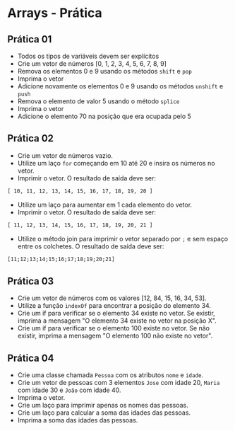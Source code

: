# Arrays - Prática

## Prática 01

- Todos os tipos de variáveis devem ser explícitos
- Crie um vetor de números \[0, 1, 2, 3, 4, 5, 6, 7, 8, 9\]
- Remova os elementos 0 e 9 usando os métodos `shift` e `pop`
- Imprima o vetor
- Adicione novamente os elementos 0 e 9 usando os métodos `unshift` e `push`
- Remova o elemento de valor 5 usando o método `splice`
- Imprima o vetor
- Adicione o elemento 70 na posição que era ocupada pelo 5

## Prática 02

- Crie um vetor de números vazio.
- Utilize um laço `for` começando em 10 até 20 e insira os números no vetor.
- Imprimir o vetor. O resultado de saída deve ser:

```txt
[ 10, 11, 12, 13, 14, 15, 16, 17, 18, 19, 20 ]
```

- Utilize um laço para aumentar em 1 cada elemento do vetor.
- Imprimir o vetor. O resultado de saída deve ser:

```txt
[ 11, 12, 13, 14, 15, 16, 17, 18, 19, 20, 21 ]
```

- Utilize o método join para imprimir o vetor separado por `;` e sem espaço entre os colchetes. O resultado de saída deve ser:

```txt
[11;12;13;14;15;16;17;18;19;20;21]
```

## Prática 03

- Crie um vetor de números com os valores \[12, 84, 15, 16, 34, 53\].
- Utilize a função `indexOf` para encontrar a posição do elemento 34.
- Crie um if para verificar se o elemento 34 existe no vetor. Se existir, imprima a mensagem "O elemento 34 existe no vetor na posição X".
- Crie um if para verificar se o elemento 100 existe no vetor. Se não existir, imprima a mensagem "O elemento 100 não existe no vetor".

## Prática 04

- Crie uma classe chamada `Pessoa` com os atributos `nome` e `idade`.
- Crie um vetor de pessoas com 3 elementos `Jose` com idade 20, `Maria` com idade 30 e `João` com idade 40.
- Imprima o vetor.
- Crie um laço para imprimir apenas os nomes das pessoas.
- Crie um laço para calcular a soma das idades das pessoas.
- Imprima a soma das idades das pessoas.
